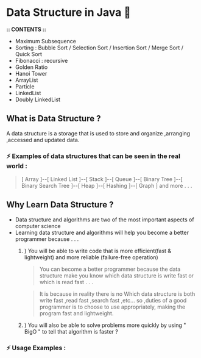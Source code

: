
# Data Structure in Java 🚀
**:: CONTENTS ::**
- Maximum Subsequence 
- Sorting : Bubble Sort / Selection Sort / Insertion Sort / Merge Sort / Quick Sort
- Fibonacci : recursive
- Golden Ratio
- Hanoi Tower
- ArrayList
- Particle
- LinkedList
- Doubly LinkedList

## What is Data Structure ?
A data structure is a storage that is used to store and organize ,arranging ,accessed and updated data.
### ⚡️ Examples of data structures that can be seen in the real world :
> [ Array ]--[ Linked List ]--[ Stack ]--[ Queue ]--[ Binary Tree ]--[ Binary Search Tree ]--[ Heap ]--[ Hashing ]--[ Graph ] and more . . .

## Why Learn Data Structure ?
- Data structure and algorithms are two of the most important aspects of computer science 
- Learning data structure and algorithms will help you become a better programmer because . . . 
  1. ) You will be able to write code that is more efficient(fast & lightweight) and more reliable (failure-free operation) 
       > You can become a better programmer because the data structure make you know which data structure is write fast or which is read fast . . .
       
       > It is because in reality there is no Which data structure is both write fast ,read fast ,search fast ,etc... so ,duties of a good programmer is to choose to use appropriately, making the program fast and lightweight.
  2. ) You will also be able to solve problems more quickly by using " BigO " to tell that algorithm is faster ?
### ⚡️ Usage Examples :
